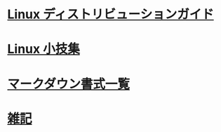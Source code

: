 # [Linux ディストリビューションガイド](https://officeokano.github.io/linux-guide-ja/)
# [Linux 小技集](https://officeokano.github.io/linux-tips-ja/)
# [マークダウン書式一覧](https://officeokano.github.io/markdown-syntax-ja/)
# [雑記](https://officeokano.github.io/miscellaneous/)
